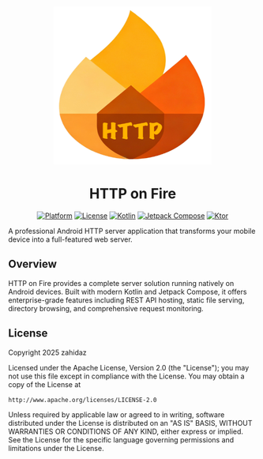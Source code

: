 <div align="center">
  <img src="docs/app_icon.png" alt="HTTP on Fire Logo" width="320" height="320">

  # HTTP on Fire

  [![Platform](https://img.shields.io/badge/Platform-Android-FF8F00?style=for-the-badge&logo=android&logoColor=white)](https://android.com)
  [![License](https://img.shields.io/badge/License-Apache%202.0-E65100?style=for-the-badge)](LICENSE)
  [![Kotlin](https://img.shields.io/badge/Kotlin-FF7043?style=for-the-badge&logo=kotlin&logoColor=white)](https://kotlinlang.org)
  [![Jetpack Compose](https://img.shields.io/badge/Jetpack%20Compose-8D6E63?style=for-the-badge&logo=jetpackcompose&logoColor=white)](https://developer.android.com/jetpack/compose)
  [![Ktor](https://img.shields.io/badge/Ktor-5D4037?style=for-the-badge&logo=ktor&logoColor=white)](https://ktor.io)
</div>

A professional Android HTTP server application that transforms your mobile device into a full-featured web server.

## Overview

HTTP on Fire provides a complete server solution running natively on Android devices. Built with modern Kotlin and Jetpack Compose, it offers enterprise-grade features including REST API hosting, static file serving, directory browsing, and comprehensive request monitoring.

## License

Copyright 2025 zahidaz

Licensed under the Apache License, Version 2.0 (the "License");
you may not use this file except in compliance with the License.
You may obtain a copy of the License at

    http://www.apache.org/licenses/LICENSE-2.0

Unless required by applicable law or agreed to in writing, software
distributed under the License is distributed on an "AS IS" BASIS,
WITHOUT WARRANTIES OR CONDITIONS OF ANY KIND, either express or implied.
See the License for the specific language governing permissions and
limitations under the License.
